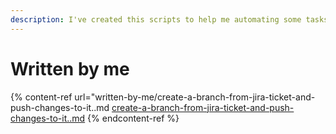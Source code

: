 ```yaml
---
description: I've created this scripts to help me automating some tasks
---
```


# Written by me

{% content-ref url="written-by-me/create-a-branch-from-jira-ticket-and-push-changes-to-it..md
[create-a-branch-from-jira-ticket-and-push-changes-to-it..md](written-by-me/create-a-branch-from-jira-ticket-and-push-changes-to-it..md)
{% endcontent-ref %}
